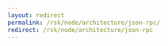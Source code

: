 ```yaml
---
layout: redirect
permalink: /rsk/node/architecture/json-rpc/
redirect: /rsk/node/architecture/json-rpc
---
```



